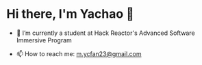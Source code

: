 # Hi there, I'm Yachao 👋

- 🔭 I’m currently a student at Hack Reactor's Advanced Software Immersive Program

- 📫 How to reach me: m.ycfan23@gmail.com
